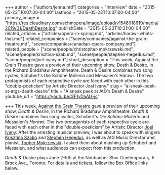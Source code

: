 +++
author = ["authors/jenna.md"]
categories = "Interview"
date = "2015-05-23T10:07:00-04:00"
lastmod = "2015-05-23T10:37:00-04:00"
primary_image = "https://res.cloudinary.com/schmopera/image/upload/v1548018619/media/2019/01/DeathDesire.jpg"
publishDate = "2015-05-23T10:31:00-04:00"
related_articles = ["articles/opera-in-spring.md", "articles/harawi-whats-that.md"]
related_companies = ["scene/companies/against-the-grain-theatre.md", "scene/companies/canadian-opera-company.md"]
related_people = ["scene/people/christopher-mokrzewski.md", "scene/people/krisztina-szab.md", "scene/people/stephen-hegedus.md", "scene/people/joel-ivany.md"]
short_description = "This week, Against the Grain Theatre gave a preview of their upcoming show, Death &amp; Desire, in the Richard Bradshaw Amphitheatre. Death &amp; Desire combines two song cycles, Schubert&#039;s Die Schöne Müllerin and Messaien&#039;s Harawi. The two protagonists of each respective cycle are faced with each other in this &quot;double-poeticism&quot; by Artistic Director Joel Ivany."
slug = "a-sneak-peek-at-atgs-death-desire"
title = "A sneak peek at AtG&#039;s Death &amp; Desire"
youtube_url = "https://youtu.be/GF1yDaAU-jc"

+++
This week, [Against the Grain Theatre](http://againstthegraintheatre.com/) gave a preview of their upcoming show, *Death & Desire*, in the Richard Bradshaw Amphitheatre. *Death & Desire* combines two song cycles, Schubert's *Die Schöne Müllerin* and Messaien's *Harawi*. The two protagonists of each respective cycle are faced with each other in this "double-poeticism" by Artistic Director [Joel Ivany](/scene/people/joel-ivany/). After the arresting musical preview, I was about to speak with singers [Krisztina Szabó](/scene/people/krisztina-szabó/) and [Stephen Hegedus](/scene/people/stephen-hegedus/), as well as AtG Music Director and pianist, [Topher Mokrzewski](/scene/people/christopher-mokrzewski/). I asked them about mashing up Schubert and Messaien, and what audiences can expect from this production.

*Death & Desire* plays June 2-5th at the Neubacher Shor Contemporary, 5 Brock Ave., Toronto. For details and tickets, follow the Box Office links below.